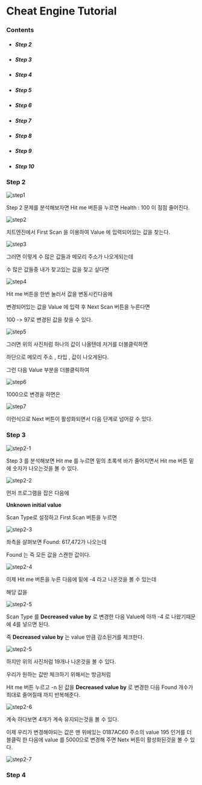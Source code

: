 # Cheat Engine Tutorial

### Contents

+ ##### __Step__ 2

+ ##### __Step__ 3

+ ##### __Step__ 4

+ ##### __Step__ 5

+ ##### __Step__ 6

+ ##### __Step__ 7

+ ##### __Step__ 8

+ ##### __Step__ 9

+ ##### __Step__ 10


### Step 2

![step1](./image/step1.png)

Step 2 문제를 분석해보자면 Hit me 버튼을 누르면 Health : 100 이 점점 줄어진다.

![step2](./image/step1-1.png)

치트엔진에서 First Scan 을 이용하여 Value 에 입력되어있는 값을 찾는다.

![step3](./image/step1-2.png)

그러면 이렇게 수 많은 값들과 메모리 주소가 나오게되는데 

수 많은 값들중 내가 찾고있는 값을 찾고 싶다면

![step4](./image/step1-3.png)

Hit me 버튼을 한번 눌러서 값을 변동시킨다음에

변경되어있는 값을 Value 에 입력 후 Next Scan 버튼을 누른다면

100 -> 97로 변경된 값을 찾을 수 있다.

![step5](./image/step1-4.png)


그러면 위의 사진처럼 하나의 값이 나올텐데 저거를 더블클릭하면

하단으로 메모리 주소 , 타입 , 값이 나오게된다.

그런 다음 Value 부분을 더블클릭하여 

![step6](./image/step1-5.png)

1000으로 변경을 하면은

![step7](./image/step1-6.png)

이런식으로  Next 버튼이 활성화되면서 다음 단계로 넘어갈 수 있다.

### Step 3

![step2-1](./image/step2.png)

Step 3 를 분석해보면 Hit me 를 누르면 밑의 초록색 바가 줄어지면서 Hit me 버튼 밑에 숫자가 나오는것을 볼 수 있다.

![step2-2](./image/step2-1.png)

먼저 프로그램을 잡은 다음에 

__Unknown initial value__

Scan Type로 설정하고 First Scan 버튼을 누르면

![step2-3](./image/step2-2.png)

좌측을 살펴보면 Found: 617,472가 나오는데

Found 는 즉 모든 값을 스캔한 값이다.

![step2-4](./image/step2-3.png)

이제 Hit me 버튼을 누른 다음에 밑에 -4 라고 나온것을 볼 수 있는데

해당 값을

![step2-5](./image/step2-4.png)

Scan Type 를 __Decreased value by__ 로 변경한 다음 Value에 아까 -4 로 나왔기때문에 4를 넣으면 된다.

즉 __Decreased value by__ 는 value 만큼 감소된거를 체크한다.

![step2-5](./image/step2-5.png)

하지만 위의 사진처럼 19개나 나온것을 볼 수 있다.

우리가 원하는 값만 체크하기 위해서는 방금처럼

Hit me 버튼 누르고 -n 된 값을 __Decreased value by__ 로 변경한 다음 Found 개수가 최대로 줄어질때 까지 반복해준다.

![step2-6](./image/step2-6.png)

계속 하다보면 4개가 계속 유지되는것을 볼 수 있다.

이제 우리가 변경해야되는 값은 맨 위에있는 0187AC60 주소의 value 195 인거를 더블클릭 한 다음에 value 를 5000으로 변경해 주면 Netx 버튼이 활성화된것을 볼 수 있다.

![step2-7](./image/step2-7.png)

### Step 4